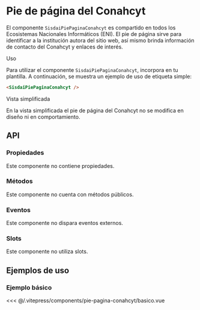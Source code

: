 <script setup>
import EjemploBasico from "../../.vitepress/components/pie-pagina-conahcyt/basico.vue";
</script>

# Pie de página del Conahcyt

El componente `SisdaiPiePaginaConahcyt` es compartido en todos los Ecosistemas Nacionales Informáticos (ENI). El pie de página sirve para identificar a la institución autora del sitio web, así mismo brinda información de contacto del Conahcyt y enlaces de interés.

Uso

Para utilizar el componente `SisdaiPiePaginaConahcyt`, incorpora en tu plantilla. A continuación, se muestra un ejemplo de uso de etiqueta simple:

```html
<SisdaiPiePaginaConahcyt />
```

Vista simplificada

En la vista simplificada el pie de página del Conahcyt no se modifica en diseño ni en comportamiento.

<section id="api">

## API

### Propiedades

Este componente no contiene propiedades.

### Métodos

Este componente no cuenta con métodos públicos.

### Eventos

Este componente no dispara eventos externos.

### Slots

Este componente no utiliza slots.

</section>
<section id="ejemplos">

## Ejemplos de uso

### Ejemplo básico

<!-- <utils-ejemplo-doc ruta="pie-pagina-conahcyt/basico.vue"/> -->
<EjemploBasico />
<<< @/.vitepress/components/pie-pagina-conahcyt/basico.vue

</section>
